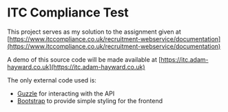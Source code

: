 # ITC Compliance Test

This project serves as my solution to the assignment given at [https://www.itccompliance.co.uk/recruitment-webservice/documentation](https://www.itccompliance.co.uk/recruitment-webservice/documentation)

A demo of this source code will be made available at [https://itc.adam-hayward.co.uk](https://itc.adam-hayward.co.uk)

The only external code used is:
- [Guzzle](https://github.com/guzzle/guzzle/) for interacting with the API 
- [Bootstrap](https://github.com/twbs/bootstrap) to provide simple styling for the frontend
